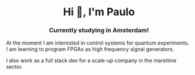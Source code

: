<h1 align="center">Hi 👋, I'm Paulo</h1>
<h3 align="center">Currently studying in Amsterdam!</h3>


At the moment I am interested in control systems for quantum experiments. I am learning to program FPGAs as high frequency signal generators.  

I also work as a full stack dev for a scale-up company in the maretime sector.


